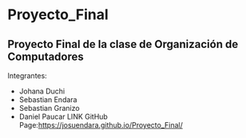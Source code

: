 # Proyecto_Final
## Proyecto Final de la clase de Organización de Computadores
Integrantes:
- Johana Duchi
- Sebastian Endara
- Sebastian Granizo
- Daniel Paucar
LINK GitHub Page:https://josuendara.github.io/Proyecto_Final/
